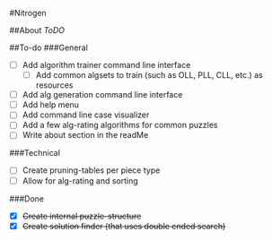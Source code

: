 #Nitrogen

##About
_ToDO_


##To-do
###General
- [ ] Add algorithm trainer command line interface
  - [ ] Add common algsets to train (such as OLL, PLL, CLL, etc.) as resources
- [ ] Add alg generation command line interface
- [ ] Add help menu
- [ ] Add command line case visualizer
- [ ] Add a few alg-rating algorithms for common puzzles
- [ ] Write about section in the readMe

###Technical
- [ ] Create pruning-tables per piece type
- [ ] Allow for alg-rating and sorting

###Done
- [x] ~~Create internal puzzle-structure~~
- [x] ~~Create solution finder (that uses double ended search)~~